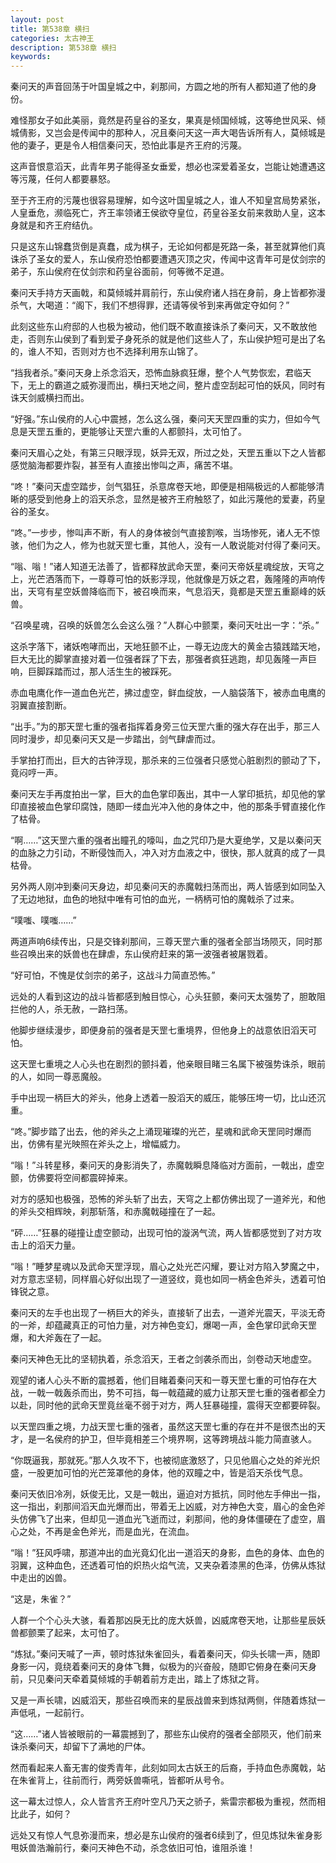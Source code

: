 ```yaml
---
layout: post
title: 第538章 横扫
categories: 太古神王
description: 第538章 横扫
keywords:
---
```


秦问天的声音回荡于叶国皇城之中，刹那间，方圆之地的所有人都知道了他的身份。

难怪那女子如此美丽，竟然是药皇谷的圣女，果真是倾国倾城，这等绝世风采、倾城倩影，又岂会是传闻中的那种人，况且秦问天这一声大喝告诉所有人，莫倾城是他的妻子，更是令人相信秦问天，恐怕此事是齐王府的污蔑。

这声音恨意滔天，此青年男子能得圣女垂爱，想必也深爱着圣女，岂能让她遭遇这等污蔑，任何人都要暴怒。

至于齐王府的污蔑也很容易理解，如今这叶国皇城之人，谁人不知皇宫局势紧张，人皇垂危，濒临死亡，齐王率领诸王侯欲夺皇位，药皇谷圣女前来救助人皇，这本身就是和齐王府结仇。

只是这东山锦蠢货倒是真蠢，成为棋子，无论如何都是死路一条，甚至就算他们真诛杀了圣女的爱人，东山侯府恐怕都要遭遇灭顶之灾，传闻中这青年可是仗剑宗的弟子，东山侯府在仗剑宗和药皇谷面前，何等微不足道。

秦问天手持方天画戟，和莫倾城并肩前行，东山侯府诸人挡在身前，身上皆都弥漫杀气，大喝道：“阁下，我们不想得罪，还请等侯爷到来再做定夺如何？”

此刻这些东山府邸的人也极为被动，他们既不敢直接诛杀了秦问天，又不敢放他走，否则东山侯到了看到爱子身死杀的就是他们这些人了，东山侯护短可是出了名的，谁人不知，否则对方也不选择利用东山锦了。

“挡我者杀。”秦问天身上杀念滔天，恐怖血脉疯狂爆，整个人气势恢宏，君临天下，无上的霸道之威弥漫而出，横扫天地之间，整片虚空刮起可怕的妖风，同时有诛天剑威横扫而出。

“好强。”东山侯府的人心中震撼，怎么这么强，秦问天天罡四重的实力，但如今气息是天罡五重的，更能够让天罡六重的人都颤抖，太可怕了。

秦问天眉心之处，有第三只眼浮现，妖异无双，所过之处，天罡五重以下之人皆都感觉脑海都要炸裂，甚至有人直接出惨叫之声，痛苦不堪。

“咚！”秦问天虚空踏步，剑气猖狂，杀意席卷天地，即便是相隔极远的人都能够清晰的感受到他身上的滔天杀念，显然是被齐王府触怒了，如此污蔑他的爱妻，药皇谷的圣女。

“咚。”一步步，惨叫声不断，有人的身体被剑气直接割喉，当场惨死，诸人无不惊骇，他们为之人，修为也就天罡七重，其他人，没有一人敢说能对付得了秦问天。

“嗡、嗡！”诸人知道无法善了，皆都释放武命天罡，秦问天帝妖星魂绽放，天穹之上，光芒洒落而下，一尊尊可怕的妖影浮现，他就像是万妖之君，轰隆隆的声响传出，天穹有星空妖兽降临而下，被召唤而来，气息滔天，竟都是天罡五重巅峰的妖兽。

“召唤星魂，召唤的妖兽怎么会这么强？”人群心中颤栗，秦问天吐出一字：“杀。”

这杀字落下，诸妖咆哮而出，天地狂颤不止，一尊无边庞大的黄金古猿践踏天地，巨大无比的脚掌直接对着一位强者踩了下去，那强者疯狂逃跑，却见轰隆一声巨响，巨脚踩踏而过，那人活生生的被踩死。

赤血电鹰化作一道血色光芒，拂过虚空，鲜血绽放，一人脑袋落下，被赤血电鹰的羽翼直接割断。

“出手。”为的那天罡七重的强者指挥着身旁三位天罡六重的强大存在出手，那三人同时漫步，却见秦问天又是一步踏出，剑气肆虐而过。

手掌拍打而出，巨大的古钟浮现，那杀来的三位强者只感觉心脏剧烈的颤动了下，竟闷哼一声。

秦问天左手再度拍出一掌，巨大的血色掌印轰出，其中一人掌印抵抗，却见他的掌印直接被血色掌印腐蚀，随即一缕血光冲入他的身体之中，他的那条手臂直接化作了枯骨。

“啊……”这天罡六重的强者出瞳孔的嚎叫，血之咒印乃是大夏绝学，又是以秦问天的血脉之力引动，不断侵蚀而入，冲入对方血液之中，很快，那人就真的成了一具枯骨。

另外两人刚冲到秦问天身边，却见秦问天的赤魔戟扫荡而出，两人皆感到如同坠入了无边地狱，血色的地狱中唯有可怕的血光，一柄柄可怕的魔戟杀了过来。

“噗嗤、噗嗤……”

两道声响6续传出，只是交锋刹那间，三尊天罡六重的强者全部当场陨灭，同时那些召唤出来的妖兽也在肆虐，东山侯府赶来的第一波强者被屠戮着。

“好可怕，不愧是仗剑宗的弟子，这战斗力简直恐怖。”

远处的人看到这边的战斗皆都感到触目惊心，心头狂颤，秦问天太强势了，胆敢阻拦他的人，杀无赦，一路扫荡。

他脚步继续漫步，即便身前的强者是天罡七重境界，但他身上的战意依旧滔天可怕。

这天罡七重境之人心头也在剧烈的颤抖着，他亲眼目睹三名属下被强势诛杀，眼前的人，如同一尊恶魔般。

手中出现一柄巨大的斧头，他身上透着一股滔天的威压，能够压垮一切，比山还沉重。

“咚。”脚步踏了出去，他的斧头之上涌现璀璨的光芒，星魂和武命天罡同时爆而出，仿佛有星光映照在斧头之上，增幅威力。

“嗡！”斗转星移，秦问天的身影消失了，赤魔戟瞬息降临对方面前，一戟出，虚空颤，仿佛要将空间都震碎掉来。

对方的感知也极强，恐怖的斧头斩了出去，天穹之上都仿佛出现了一道斧光，和他的斧头交相辉映，刹那斩落，和赤魔戟碰撞在了一起。

“砰……”狂暴的碰撞让虚空颤动，出现可怕的漩涡气流，两人皆都感觉到了对方攻击上的滔天力量。

“嗡！”睡梦星魂以及武命天罡浮现，眉心之处光芒闪耀，要让对方陷入梦魔之中，对方意志坚韧，同样眉心好似出现了一道竖纹，竟也如同一柄金色斧头，透着可怕锋锐之意。

秦问天的左手也出现了一柄巨大的斧头，直接斩了出去，一道斧光震天，平淡无奇的一斧，却蕴藏真正的可怕力量，对方神色变幻，爆喝一声，金色掌印武命天罡爆，和大斧轰在了一起。

秦问天神色无比的坚韧执着，杀念滔天，王者之剑袭杀而出，剑卷动天地虚空。

观望的诸人心头不断的震撼着，他们目睹着秦问天和一尊天罡七重的可怕存在大战，一戟一戟轰杀而出，势不可挡，每一戟蕴藏的威力让那天罡七重的强者都全力以赴，同时他的武命天罡竟丝毫不弱于对方，两人狂暴碰撞，震得天空都要碎裂。

以天罡四重之境，力战天罡七重的强者，虽然这天罡七重的存在并不是很杰出的天才，是一名侯府的护卫，但毕竟相差三个境界啊，这等跨境战斗能力简直骇人。

“你既逼我，那就死。”那人久攻不下，也被彻底激怒了，只见他眉心之处的斧光炽盛，一股更加可怕的光芒笼罩他的身体，他的双瞳之中，皆是滔天杀伐气息。

秦问天依旧冷冽，妖俊无比，又是一戟出，逼迫对方抵抗，同时他左手伸出一指，这一指出，刹那间滔天血光爆而出，带着无上凶威，对方神色大变，眉心的金色斧头仿佛飞了出来，但却见一道血光飞逝而过，刹那间，他的身体僵硬在了虚空，眉心之处，不再是金色斧光，而是血光，在流血。

“嗡！”狂风呼啸，那道冲出的血光竟幻化出一道滔天的身影，血色的身体、血色的羽翼，这种血色，还透着可怕的炽热火焰气流，又夹杂着漆黑的色泽，仿佛从炼狱中走出的凶兽。

“这是，朱雀？”

人群一个个心头大骇，看着那凶戾无比的庞大妖兽，凶威席卷天地，让那些星辰妖兽都颤栗了起来，太可怕了。

“炼狱。”秦问天喊了一声，顿时炼狱朱雀回头，看着秦问天，仰头长啸一声，随即身影一闪，竟绕着秦问天的身体飞舞，似极为的兴奋般，随即它俯身在秦问天身前，只见秦问天牵着莫倾城的手朝着前方走出，踏上了炼狱之背。

又是一声长啸，凶威滔天，那些召唤而来的星辰战兽来到炼狱两侧，伴随着炼狱一声低吼，一起前行。

“这……”诸人皆被眼前的一幕震撼到了，那些东山侯府的强者全部陨灭，他们前来诛杀秦问天，却留下了满地的尸体。

然而看起来人畜无害的俊秀青年，此刻如同太古妖王的后裔，手持血色赤魔戟，站在朱雀背上，往前而行，两旁妖兽嘶吼，皆都听从号令。

这一幕太过惊人，众人皆言齐王府叶空凡乃天之骄子，紫雷宗都极为重视，然而相比此子，如何？

远处又有惊人气息弥漫而来，想必是东山侯府的强者6续到了，但见炼狱朱雀身影甩妖兽浩瀚前行，秦问天神色不动，杀念依旧可怕，谁阻杀谁！
